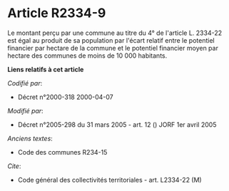 # Article R2334-9

Le montant perçu par une commune au titre du 4° de l'article L. 2334-22 est égal au produit de sa population par l'écart
relatif entre le potentiel financier par hectare de la commune et le potentiel financier moyen par hectare des communes de
moins de 10 000 habitants.

**Liens relatifs à cet article**

_Codifié par_:

  - Décret n°2000-318 2000-04-07

_Modifié par_:

  - Décret n°2005-298 du 31 mars 2005 - art. 12 () JORF 1er avril 2005

_Anciens textes_:

  - Code des communes R234-15

_Cite_:

  - Code général des collectivités territoriales - art. L2334-22 (M)
